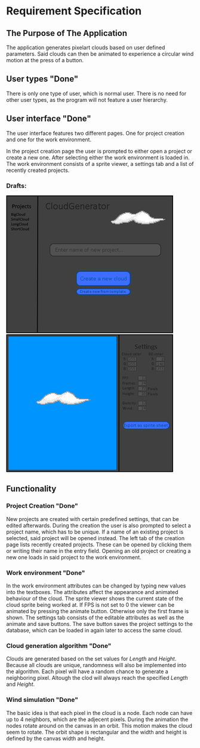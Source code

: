 # Requirement Specification

## The Purpose of The Application
The application generates pixelart clouds based on user defined parameters. Said clouds can then be animated to experience a circular wind motion at the press of a button.

## User types "Done"
There is only one type of user, which is normal user. There is no need for other user types, as the program will not feature a user hierarchy.

## User interface "Done"
The user interface features two different pages. One for project creation and one for the work environment. 

In the project creation page the user is prompted to either open a project or create a new one. After selecting either the work environment is loaded in.
The work environment consists of a sprite viewer, a settings tab and a list of recently created projects.
### Drafts:
![Draft of creation page](https://github.com/Pur-Pul/ot-harjoitustyo/blob/master/dokumentaatio/cloudpage1draft.png)
![Draft of work environment](https://github.com/Pur-Pul/ot-harjoitustyo/blob/master/dokumentaatio/cloudpage2draft.png)
## Functionality
### Project Creation "Done"
New projects are created with certain predefined settings, that can be edited afterwards. During the creation the user is also prompted to select a project name, which has to be unique. If a name of an existing project is selected, said project will be opened instead. The left tab of the creation page lists recently created projects. These can be opened by clicking them or writing their name in the entry field. Opening an old project or creating a new one loads in said project to the work environment.  

### Work environment "Done"
In the work environment attributes can be changed by typing new values into the textboxes. The attributes affect the appearance and animated behaviour of the cloud. The sprite viewer shows the current state of the cloud sprite being worked at. If FPS is not set to 0 the viewer can be animated by pressing the animate button. Otherwise only the first frame is shown. The settings tab consists of the editable attributes as well as the animate and save buttons. The save button saves the project settings to the database, which can be loaded in again later to access the same cloud.

### Cloud generation algorithm "Done"
Clouds are generated based on the set values for *Length* and *Height*. Because all clouds are unique, randomness will also be implemented into the algorithm. Each pixel will have a random chance to generate a neighboring pixel. Altough the clod will always reach the specified *Length* and *Height*.

### Wind simulation "Done"
The basic idea is that each pixel in the cloud is a node. Each node can have up to 4 neighbors, which are the adjecent pixels. During the animation the nodes rotate around on the canvas in an orbit. This motion makes the cloud seem to rotate. The orbit shape is rectangular and the width and height is defined by the canvas width and height.
